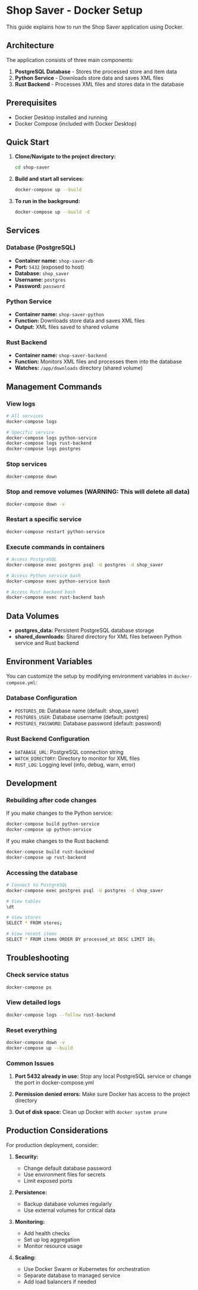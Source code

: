 # Shop Saver - Docker Setup

This guide explains how to run the Shop Saver application using Docker.

## Architecture

The application consists of three main components:

1. **PostgreSQL Database** - Stores the processed store and item data
2. **Python Service** - Downloads store data and saves XML files
3. **Rust Backend** - Processes XML files and stores data in the database

## Prerequisites

- Docker Desktop installed and running
- Docker Compose (included with Docker Desktop)

## Quick Start

1. **Clone/Navigate to the project directory:**
   ```bash
   cd shop-saver
   ```

2. **Build and start all services:**
   ```bash
   docker-compose up --build
   ```

3. **To run in the background:**
   ```bash
   docker-compose up --build -d
   ```

## Services

### Database (PostgreSQL)
- **Container name:** `shop-saver-db`
- **Port:** `5432` (exposed to host)
- **Database:** `shop_saver`
- **Username:** `postgres`
- **Password:** `password`

### Python Service
- **Container name:** `shop-saver-python`
- **Function:** Downloads store data and saves XML files
- **Output:** XML files saved to shared volume

### Rust Backend
- **Container name:** `shop-saver-backend`
- **Function:** Monitors XML files and processes them into the database
- **Watches:** `/app/downloads` directory (shared volume)

## Management Commands

### View logs
```bash
# All services
docker-compose logs

# Specific service
docker-compose logs python-service
docker-compose logs rust-backend
docker-compose logs postgres
```

### Stop services
```bash
docker-compose down
```

### Stop and remove volumes (WARNING: This will delete all data)
```bash
docker-compose down -v
```

### Restart a specific service
```bash
docker-compose restart python-service
```

### Execute commands in containers
```bash
# Access PostgreSQL
docker-compose exec postgres psql -U postgres -d shop_saver

# Access Python service bash
docker-compose exec python-service bash

# Access Rust backend bash
docker-compose exec rust-backend bash
```

## Data Volumes

- **postgres_data:** Persistent PostgreSQL database storage
- **shared_downloads:** Shared directory for XML files between Python service and Rust backend

## Environment Variables

You can customize the setup by modifying environment variables in `docker-compose.yml`:

### Database Configuration
- `POSTGRES_DB`: Database name (default: shop_saver)
- `POSTGRES_USER`: Database username (default: postgres)
- `POSTGRES_PASSWORD`: Database password (default: password)

### Rust Backend Configuration
- `DATABASE_URL`: PostgreSQL connection string
- `WATCH_DIRECTORY`: Directory to monitor for XML files
- `RUST_LOG`: Logging level (info, debug, warn, error)

## Development

### Rebuilding after code changes

If you make changes to the Python service:
```bash
docker-compose build python-service
docker-compose up python-service
```

If you make changes to the Rust backend:
```bash
docker-compose build rust-backend
docker-compose up rust-backend
```

### Accessing the database
```bash
# Connect to PostgreSQL
docker-compose exec postgres psql -U postgres -d shop_saver

# View tables
\dt

# View stores
SELECT * FROM stores;

# View recent items
SELECT * FROM items ORDER BY processed_at DESC LIMIT 10;
```

## Troubleshooting

### Check service status
```bash
docker-compose ps
```

### View detailed logs
```bash
docker-compose logs --follow rust-backend
```

### Reset everything
```bash
docker-compose down -v
docker-compose up --build
```

### Common Issues

1. **Port 5432 already in use:** Stop any local PostgreSQL service or change the port in docker-compose.yml

2. **Permission denied errors:** Make sure Docker has access to the project directory

3. **Out of disk space:** Clean up Docker with `docker system prune`

## Production Considerations

For production deployment, consider:

1. **Security:**
   - Change default database password
   - Use environment files for secrets
   - Limit exposed ports

2. **Persistence:**
   - Backup database volumes regularly
   - Use external volumes for critical data

3. **Monitoring:**
   - Add health checks
   - Set up log aggregation
   - Monitor resource usage

4. **Scaling:**
   - Use Docker Swarm or Kubernetes for orchestration
   - Separate database to managed service
   - Add load balancers if needed
